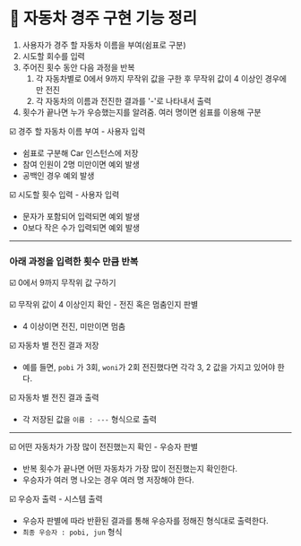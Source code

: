 # 🚗 자동차 경주 구현 기능 정리
1. 사용자가 경주 할 자동차 이름을 부여(쉼표로 구분)
2. 시도할 회수를 입력
3. 주어진 횟수 동안 다음 과정을 반복
    1. 각 자동차별로 0에서 9까지 무작위 값을 구한 후 무작위 값이 4 이상인 경우에만 전진
    2. 각 자동차의 이름과 전진한 결과를 '-'로 나타내서 출력
4. 횟수가 끝나면 누가 우승했는지를 알려줌. 여러 명이면 쉼표를 이용해 구분

☑️ 경주 할 자동차 이름 부여 - 사용자 입력
   * 쉼표로 구분해 Car 인스턴스에 저장
   * 참여 인원이 2명 미만이면 예외 발생
   * 공백인 경우 예외 발생

️️☑️ 시도할 횟수 입력 - 사용자 입력
   * 문자가 포함되어 입력되면 예외 발생
   * 0보다 작은 수가 입력되면 예외 발생
***
### 아래 과정을 입력한 횟수 만큼 반복
☑️ 0에서 9까지 무작위 값 구하기

☑️ 무작위 값이 4 이상인지 확인 - 전진 혹은 멈춤인지 판별
   * 4 이상이면 전진, 미만이면 멈춤

☑️ 자동차 별 전진 결과 저장
   * 예를 들면, `pobi` 가 3회, `woni`가 2회 전진했다면 각각 3, 2 값을 가지고 있어야 한다.

☑️ 자동차 별 전진 결과 출력
   * 각 저장된 값을 `이름 : ---` 형식으로 출력
***
☑️ 어떤 자동차가 가장 많이 전진했는지 확인 - 우승자 판별
   * 반복 횟수가 끝나면 어떤 자동차가 가장 많이 전진했는지 확인한다.
   * 우승자가 여러 명 나오는 경우 여러 명 저장해야 한다.

☑️ 우승자 출력 - 시스템 출력
   * 우승자 판별에 따라 반환된 결과를 통해 우승자를 정해진 형식대로 출력한다.
   * `최종 우승자 : pobi, jun` 형식
